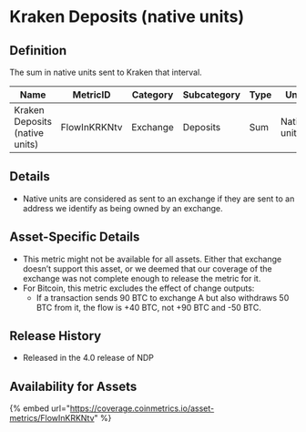 # Kraken Deposits (native units)

## Definition

The sum in native units sent to Kraken that interval.

| Name                           | MetricID     | Category | Subcategory | Type | Unit         | Interval       |
| ------------------------------ | ------------ | -------- | ----------- | ---- | ------------ | -------------- |
| Kraken Deposits (native units) | FlowInKRKNtv | Exchange | Deposits    | Sum  | Native units | 1 block, 1 day |

## Details

* Native units are considered as sent to an exchange if they are sent to an address we identify as being owned by an exchange.

## Asset-Specific Details

* This metric might not be available for all assets. Either that exchange doesn’t support this asset, or we deemed that our coverage of the exchange was not complete enough to release the metric for it.
* For Bitcoin, this metric excludes the effect of change outputs:
  * If a transaction sends 90 BTC to exchange A but also withdraws 50 BTC from it, the flow is +40 BTC, not +90 BTC and -50 BTC.

## Release History

* Released in the 4.0 release of NDP

## Availability for Assets

{% embed url="https://coverage.coinmetrics.io/asset-metrics/FlowInKRKNtv" %}
